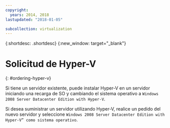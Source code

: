 ```yaml
---
copyright:
  years: 2014, 2018
lastupdated: "2018-01-05"

subcollection: virtualization
---
```

{:shortdesc: .shortdesc}
{:new_window: target="_blank"}

# Solicitud de Hyper-V
{: #ordering-hyper-v}

Si tiene un servidor existente, puede instalar Hyper-V en un servidor iniciando una recarga de SO y cambiando el sistema operativo a
`Windows 2008 Server Datacenter Edition with Hyper-V`.

Si desea suministrar un servidor utilizando Hyper-V, realice un pedido del nuevo servidor y seleccione
`Windows 2008 Server Datacenter Edition with Hyper-V” como sistema operativo`.
